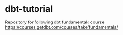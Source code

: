 # dbt-tutorial
Repository for following dbt fundamentals course: https://courses.getdbt.com/courses/take/fundamentals/
